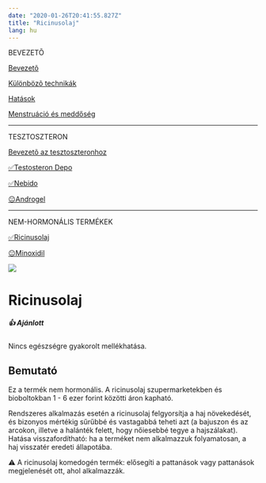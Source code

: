 ```yaml
---
date: "2020-01-26T20:41:55.827Z"
title: "Ricinusolaj"
lang: hu
---
```


<div class="floating-columns">

<div class="floating-bar">

BEVEZETÕ

[Bevezetõ](/#/entry?id=maszkulinizalo-hormonterapia)

[Különbözõ technikák](/#/entry?id=maszkulinizalo-hormonterapia-technikak)

[Hatások](/#/entry?id=maszkulinizalo-hormonterapia-hatasok)


[Menstruáció és meddőség](/#/entry?id=maszkulinizalo-hormonterapia-menstruacio-meddoseg)

<hr />

TESZTOSZTERON

[Bevezetõ az tesztoszteronhoz](/#/entry?id=tesztoszteron)

[✅Testosteron Depo](/#/entry?id=testosteron-depo)

[✅Nebido](/#/entry?id=nebido)

[😐Androgel](/#/entry?id=androgel)

<hr />

NEM-HORMONÁLIS TERMÉKEK

[✅Ricinusolaj](/#/entry?id=ricinusolaj)

[😐Minoxidil](/#/entry?id=minoxidil)

</div>

<div class="wiki-content">

<div class="header-image"><img src="assets/images/undraw_medical_care.svg" /></div>

# Ricinusolaj

<div class="infobox success">

<h5>👍 Ajánlott</h5>
    
Nincs egészségre gyakorolt mellékhatása.

</div>

## Bemutató

Ez a termék nem hormonális. A ricinusolaj szupermarketekben és bioboltokban 1 - 6 ezer forint közötti áron kapható.

Rendszeres alkalmazás esetén a ricinusolaj felgyorsítja a haj növekedését, és bizonyos mértékig sűrűbbé és vastagabbá teheti azt (a bajuszon és az arcokon, illetve a halánték felett, hogy nőiesebbé tegye a hajszálakat). Hatása visszafordítható: ha a terméket nem alkalmazzuk folyamatosan, a haj visszatér eredeti állapotába.

<div class="infobox warning">

⚠️ A ricinusolaj komedogén termék: elősegíti a pattanások vagy pattanások megjelenését ott, ahol alkalmazzák.

</div>

</div>
